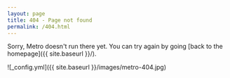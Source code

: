 ```yaml
---
layout: page
title: 404 - Page not found
permalink: /404.html
---
```


Sorry, Metro doesn't run there yet. You can try again by going [back to the homepage]({{ site.baseurl }}/).

![_config.yml]({{ site.baseurl }}/images/metro-404.jpg)